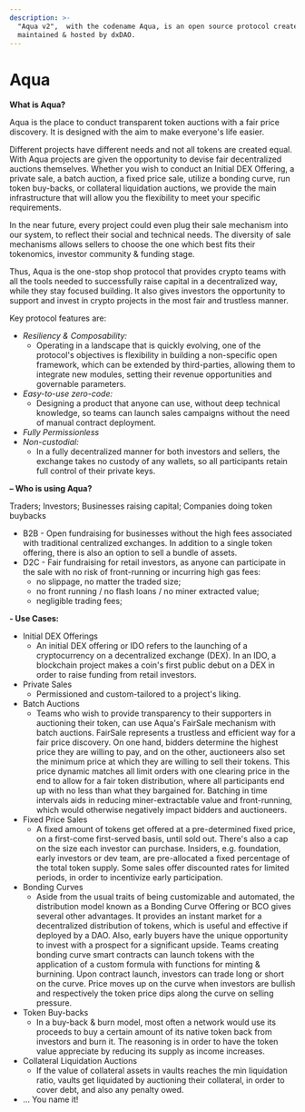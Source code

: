 ```yaml
---
description: >-
  "Aqua v2",  with the codename Aqua, is an open source protocol created, owned,
  maintained & hosted by dxDAO.
---
```


# Aqua

 **What is Aqua?** 

Aqua is the place to conduct transparent token auctions with a fair price discovery. It is designed with the aim to make everyone's life easier.

Different projects have different needs and not all tokens are created equal. With Aqua projects are given the opportunity to devise fair decentralized auctions themselves. Whether you wish to conduct an Initial DEX Offering, a private sale, a batch auction, a fixed price sale, utilize a bonding curve, run token buy-backs, or collateral liquidation auctions, we provide the main infrastructure that will allow you the flexibility to meet your specific requirements. 

In the near future, every project could even plug their sale mechanism into our system, to reflect their social and technical needs. The diversity of sale mechanisms allows sellers to choose the one which best fits their tokenomics, investor community & funding stage.

Thus, Aqua is the one-stop shop protocol that provides crypto teams with all the tools needed to successfully raise capital in a decentralized way, while they stay focused building. It also gives investors the opportunity to support and invest in crypto projects in the most fair and trustless manner.

Key protocol features are:

* _Resiliency & Composability:_
  * Operating in a landscape that is quickly evolving, one of the protocol's objectives is flexibility in building a non-specific open framework, which can be extended by third-parties, allowing them to integrate new modules, setting their revenue opportunities and governable parameters.
* _Easy-to-use zero-code:_ 
  * Designing a product that anyone can use, without deep technical knowledge, so teams can launch sales campaigns without the need of manual contract deployment.
* _Fully Permissionless_
* _Non-custodial:_
  * In a fully decentralized manner for both investors and sellers, the exchange takes no custody of any wallets, so all participants retain full control of their private keys.

**– Who is using Aqua?**

Traders; Investors; Businesses raising capital; Companies doing token buybacks

* B2B - Open fundraising for businesses without the high fees associated with traditional centralized exchanges. In addition to a single token offering, there is also an option to sell a bundle of assets.
* D2C - Fair fundraising for retail investors, as anyone can participate in the sale with no risk of front-running or incurring high gas fees:
  * no slippage, no matter the traded size;
  * no front running / no flash loans / no miner extracted value;
  * negligible trading fees;

**- Use Cases:**

* Initial DEX Offerings
  * An initial DEX offering or IDO refers to the launching of a cryptocurrency on a decentralized exchange \(DEX\). In an IDO, a blockchain project makes a coin's first public debut on a DEX in order to raise funding from retail investors.
* Private Sales
  * Permissioned and custom-tailored to a project's liking.
* Batch Auctions
  * Teams who wish to provide transparency to their supporters in auctioning their token, can use Aqua's FairSale mechanism with batch auctions. FairSale represents a trustless and efficient way for a fair price discovery. On one hand, bidders determine the highest price they are willing to pay, and on the other, auctioneers also set the minimum price at which they are willing to sell their tokens. This price dynamic matches all limit orders with one clearing price in the end to allow for a fair token distribution, where all participants end up with no less than what they bargained for. Batching in time intervals aids in reducing miner-extractable value and front-running, which would otherwise negatively impact bidders and auctioneers.
* Fixed Price Sales
  * A fixed amount of tokens get offered at a pre-determined fixed price, on a first-come first-served basis, until sold out. There's also a cap on the size each investor can purchase. Insiders, e.g. foundation, early investors or dev team, are pre-allocated a fixed percentage of the total token supply. Some sales offer discounted rates for limited periods, in order to incentivize early participation.
* Bonding Curves
  * Aside from the usual traits of being customizable and automated, the distribution model known as a Bonding Curve Offering or BCO gives several other advantages. It provides an instant market for a decentralized distribution of tokens, which is useful and effective if deployed by a DAO. Also, early buyers have the unique opportunity to invest with a prospect for a significant upside. Teams creating bonding curve smart contracts can launch tokens with the application of a custom formula with functions for minting & burnining. Upon contract launch, investors can trade long or short on the curve. Price moves up on the curve when investors are bullish and respectively the token price dips along the curve on selling pressure.
* Token Buy-backs
  * In a buy-back & burn model, most often a network would use its proceeds to buy a certain amount of its native token back from investors and burn it. The reasoning is in order to have the token value appreciate by reducing its supply as income increases.
* Collateral Liquidation Auctions
  * If the value of collateral assets in vaults reaches the min liquidation ratio, vaults get liquidated by auctioning their collateral, in order to cover debt, and also any penalty owed.
* ... You name it!

